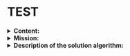 # TEST

<details><summary><b>Сontent:</b></summary> 
<p1 align="left">
    
### in the Program folder is the program code
  
### the Schematic folder contains a block diagram
</p1>
</details>

<details><summary><b>Mission:</b></summary>
<p2 align="left">
  
### Write a program that forms an array of strings that are less than or equal to 3 characters long from an existing array of strings. The initial array can be entered from the keyboard or set at the start of the algorithm. It is not recommended to use collections, it is better to use only arrays
</p2>
</details>

<details><summary><b>Description of the solution algorithm:</b></summary>
    
<p3 align="left">
  
### First we clear the console, then we specify the length of the two arrays then we declare two arrays: the original one and the second one of the same length. Then we specify a method by which we fill the first array with values that the user enters alternately for each cell in the array. Then specify a method to output the initial array to the console. Then we specify the method that checks the loop to make sure the cell value is equal to the number of characters ( <=3 ). If yes, then we put the first array element into the second array element count. The variable count works as a cell number of the second array to alternately put from the first array to the second. After assignment, the variable count is incremented by 1 and returns to the for loop, in which i is incremented by 1. And so it is checked to the end.
</p3>
</details>

